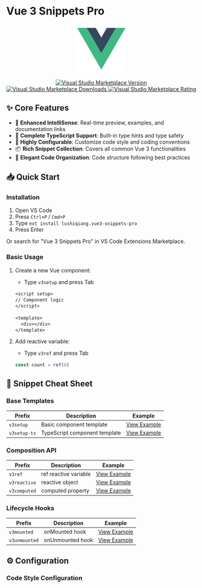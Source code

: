 # Vue 3 Snippets Pro

<p align="center">
  <img src="images/logo.png" alt="Vue 3 Snippets Pro" width="128" height="128">
</p>

<p align="center">
  <a href="https://marketplace.visualstudio.com/items?itemName=lushiqiang.vue3-snippets-pro">
    <img src="https://img.shields.io/visual-studio-marketplace/v/lushiqiang.vue3-snippets-pro.svg?color=blue&amp;label=VS%20Code%20Marketplace&logo=visual-studio-code" alt="Visual Studio Marketplace Version">
  </a>
  <a href="https://marketplace.visualstudio.com/items?itemName=lushiqiang.vue3-snippets-pro">
    <img src="https://img.shields.io/visual-studio-marketplace/d/lushiqiang.vue3-snippets-pro.svg?color=blue" alt="Visual Studio Marketplace Downloads">
  </a>
  <a href="https://marketplace.visualstudio.com/items?itemName=lushiqiang.vue3-snippets-pro">
    <img src="https://img.shields.io/visual-studio-marketplace/r/lushiqiang.vue3-snippets-pro.svg?color=blue" alt="Visual Studio Marketplace Rating">
  </a>
</p>

## ✨ Core Features

- 🚀 **Enhanced IntelliSense**: Real-time preview, examples, and documentation links
- 💪 **Complete TypeScript Support**: Built-in type hints and type safety
- 🎯 **Highly Configurable**: Customize code style and coding conventions
- 📦 **Rich Snippet Collection**: Covers all common Vue 3 functionalities
- 🎨 **Elegant Code Organization**: Code structure following best practices

## 📥 Quick Start

### Installation

1. Open VS Code
2. Press `Ctrl+P` / `Cmd+P`
3. Type `ext install lushiqiang.vue3-snippets-pro`
4. Press Enter

Or search for "Vue 3 Snippets Pro" in VS Code Extensions Marketplace.

### Basic Usage

1. Create a new Vue component:
   - Type `v3setup` and press Tab
   ```vue
   <script setup>
   // Component logic
   </script>

   <template>
     <div></div>
   </template>
   ```

2. Add reactive variable:
   - Type `v3ref` and press Tab
   ```typescript
   const count = ref(0)
   ```

## 🎯 Snippet Cheat Sheet

### Base Templates
| Prefix | Description | Example |
|--------|-------------|---------|
| `v3setup` | Basic component template | [View Example](#v3setup) |
| `v3setup-ts` | TypeScript component template | [View Example](#v3setup-ts) |

### Composition API
| Prefix | Description | Example |
|--------|-------------|---------|
| `v3ref` | ref reactive variable | [View Example](#v3ref) |
| `v3reactive` | reactive object | [View Example](#v3reactive) |
| `v3computed` | computed property | [View Example](#v3computed) |

### Lifecycle Hooks
| Prefix | Description | Example |
|--------|-------------|---------|
| `v3mounted` | onMounted hook | [View Example](#v3mounted) |
| `v3unmounted` | onUnmounted hook | [View Example](#v3unmounted) |

## ⚙️ Configuration

### Code Style Configuration
